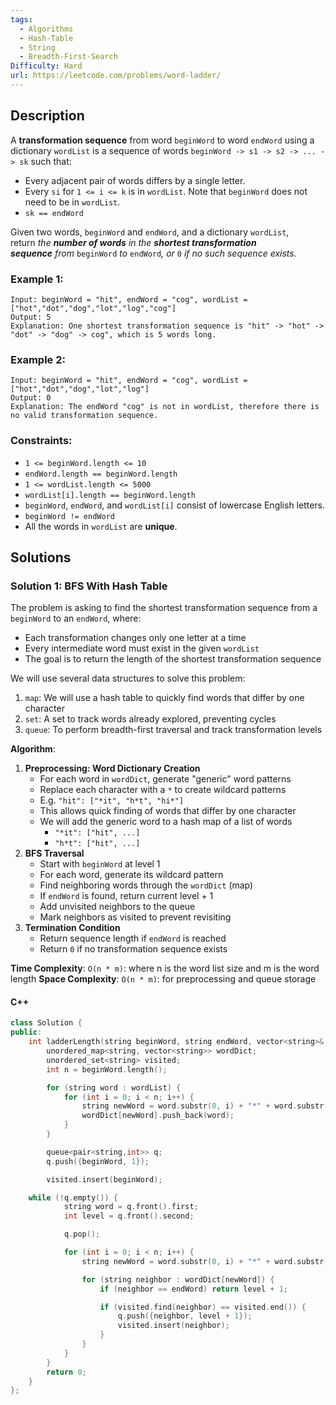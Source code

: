```yaml
---
tags:
  - Algorithms
  - Hash-Table
  - String
  - Breadth-First-Search
Difficulty: Hard
url: https://leetcode.com/problems/word-ladder/
---
```

## Description
A **transformation sequence** from word `beginWord` to word `endWord` using a dictionary `wordList` is a sequence of words `beginWord -> s1 -> s2 -> ... -> sk` such that:

- Every adjacent pair of words differs by a single letter.
- Every `si` for `1 <= i <= k` is in `wordList`. Note that `beginWord` does not need to be in `wordList`.
- `sk == endWord`

Given two words, `beginWord` and `endWord`, and a dictionary `wordList`, return _the **number of words** in the **shortest transformation sequence** from_ `beginWord` _to_ `endWord`_, or_ `0` _if no such sequence exists._

### Example 1:
```
Input: beginWord = "hit", endWord = "cog", wordList = ["hot","dot","dog","lot","log","cog"]
Output: 5
Explanation: One shortest transformation sequence is "hit" -> "hot" -> "dot" -> "dog" -> cog", which is 5 words long.
```

### Example 2:
```
Input: beginWord = "hit", endWord = "cog", wordList = ["hot","dot","dog","lot","log"]
Output: 0
Explanation: The endWord "cog" is not in wordList, therefore there is no valid transformation sequence.
```

### Constraints:
- `1 <= beginWord.length <= 10`
- `endWord.length == beginWord.length`
- `1 <= wordList.length <= 5000`
- `wordList[i].length == beginWord.length`
- `beginWord`, `endWord`, and `wordList[i]` consist of lowercase English letters.
- `beginWord != endWord`
- All the words in `wordList` are **unique**.

## Solutions

### Solution 1: BFS With Hash Table

The problem is asking to find the shortest transformation sequence from a `beginWord` to an `endWord`, where:
- Each transformation changes only one letter at a time
- Every intermediate word must exist in the given `wordList`
- The goal is to return the length of the shortest transformation sequence

We will use several data structures to solve this problem: 
1. `map`: We will use a hash table to quickly find words that differ by one character
2. `set`: A set to track words already explored, preventing cycles
3. `queue`: To perform breadth-first traversal and track transformation levels

**Algorithm**: 
1. **Preprocessing: Word Dictionary Creation**
	- For each word in `wordDict`, generate "generic" word patterns
	- Replace each character with a `*` to create wildcard patterns
	- E.g. `"hit": ["*it", "h*t", "hi*"]`
	- This allows quick finding of words that differ by one character
	- We will add the generic word to a hash map of a list of words
		- `"*it": ["hit", ...]`
		- `"h*t": ["hit", ...]`
2. **BFS Traversal**
	- Start with `beginWord` at level 1
	- For each word, generate its wildcard pattern
	- Find neighboring words through the `wordDict` (map)
	- If `endWord` is found, return current level + 1
	- Add unvisited neighbors to the queue
	- Mark neighbors as visited to prevent revisiting
3. **Termination Condition**
	- Return sequence length if `endWord` is reached
	- Return `0` if no transformation sequence exists

**Time Complexity**: `O(n * m)`: where n is the word list size and m is the word length
**Space Complexity**: `O(n * m)`: for preprocessing and queue storage
#### C++
```cpp
class Solution {
public:
    int ladderLength(string beginWord, string endWord, vector<string>& wordList) {
        unordered_map<string, vector<string>> wordDict; 
        unordered_set<string> visited; 
        int n = beginWord.length(); 

        for (string word : wordList) {
            for (int i = 0; i < n; i++) {
                string newWord = word.substr(0, i) + "*" + word.substr(i + 1, n); 
                wordDict[newWord].push_back(word); 
            }
        }

        queue<pair<string,int>> q; 
        q.push({beginWord, 1});

        visited.insert(beginWord); 

	while (!q.empty()) {
            string word = q.front().first; 
            int level = q.front().second; 

            q.pop(); 

            for (int i = 0; i < n; i++) {
                string newWord = word.substr(0, i) + "*" + word.substr(i + 1, n); 

                for (string neighbor : wordDict[newWord]) {
                    if (neighbor == endWord) return level + 1; 

                    if (visited.find(neighbor) == visited.end()) {
                        q.push({neighbor, level + 1}); 
                        visited.insert(neighbor); 
                    }
                }
            }
        }
        return 0; 
    }
};
```